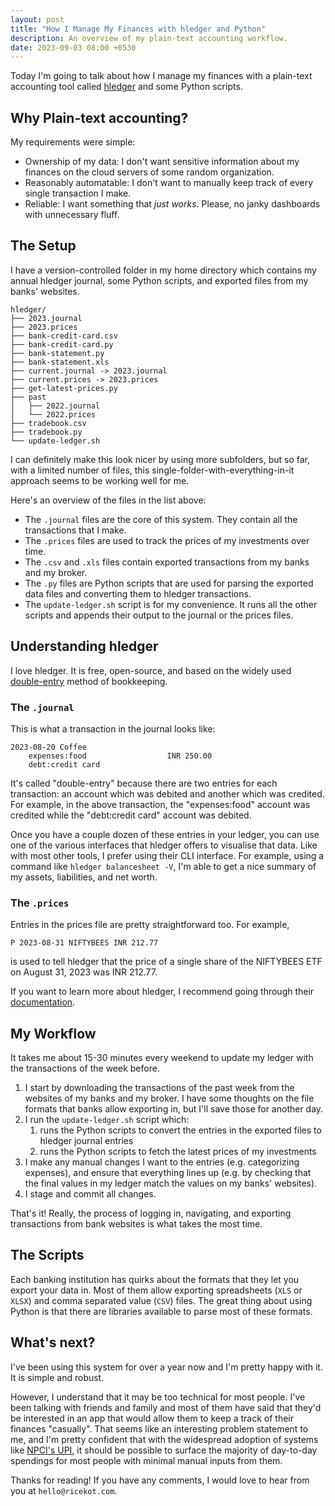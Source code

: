 ```yaml
---
layout: post
title: "How I Manage My Finances with hledger and Python"
description: An overview of my plain-text accounting workflow.
date: 2023-09-03 08:00 +0530
---
```


Today I'm going to talk about how I manage my finances with a plain-text accounting tool called [hledger](https://hledger.org/) and some Python scripts.

## Why Plain-text accounting?
My requirements were simple:
- Ownership of my data: I don't want sensitive information about my finances on the cloud servers of some random organization.
- Reasonably automatable: I don't want to manually keep track of every single transaction I make.
- Reliable: I want something that *just works*. Please, no janky dashboards with unnecessary fluff.

## The Setup
I have a version-controlled folder in my home directory which contains my annual hledger journal, some Python scripts, and exported files from my banks' websites.

```
hledger/
├── 2023.journal
├── 2023.prices
├── bank-credit-card.csv
├── bank-credit-card.py
├── bank-statement.py
├── bank-statement.xls
├── current.journal -> 2023.journal
├── current.prices -> 2023.prices
├── get-latest-prices.py
├── past
│   ├── 2022.journal
│   └── 2022.prices
├── tradebook.csv
├── tradebook.py
└── update-ledger.sh
```

I can definitely make this look nicer by using more subfolders, but so far, with a limited number of files, this single-folder-with-everything-in-it approach seems to be working well for me.

Here's an overview of the files in the list above:
- The `.journal` files are the core of this system. They contain all the transactions that I make.
- The `.prices` files are used to track the prices of my investments over time.
- The `.csv` and `.xls` files contain exported transactions from my banks and my broker.
- The `.py` files are Python scripts that are used for parsing the exported data files and converting them to hledger transactions.
- The `update-ledger.sh` script is for my convenience. It runs all the other scripts and appends their output to the journal or the prices files.

## Understanding hledger
I love hledger. It is free, open-source, and based on the widely used [double-entry](https://en.wikipedia.org/wiki/Double-entry_bookkeeping) method of bookkeeping.

### The `.journal`
This is what a transaction in the journal looks like:

```
2023-08-20 Coffee
    expenses:food                  INR 250.00
    debt:credit card
```

It's called "double-entry" because there are two entries for each transaction: an account which was debited and another which was credited. For example, in the above transaction, the "expenses:food" account was credited while the "debt:credit card" account was debited.

Once you have a couple dozen of these entries in your ledger, you can use one of the various interfaces that hledger offers to visualise that data. Like with most other tools, I prefer using their CLI interface. For example, using a command like `hledger balancesheet -V`, I'm able to get a nice summary of my assets, liabilities, and net worth.

### The `.prices`
Entries in the prices file are pretty straightforward too.
For example,

```
P 2023-08-31 NIFTYBEES INR 212.77
```

is used to tell hledger that the price of a single share of the NIFTYBEES ETF on August 31, 2023 was INR 212.77.

If you want to learn more about hledger, I recommend going through their [documentation](https://hledger.org/start.html).

## My Workflow
It takes me about 15-30 minutes every weekend to update my ledger with the transactions of the week before.

1. I start by downloading the transactions of the past week from the websites of my banks and my broker.
   I have some thoughts on the file formats that banks allow exporting in, but I'll save those for another day.
2. I run the `update-ledger.sh` script which:
   1. runs the Python scripts to convert the entries in the exported files to hledger journal entries
   2. runs the Python scripts to fetch the latest prices of my investments
3. I make any manual changes I want to the entries (e.g. categorizing expenses), and ensure that everything lines up (e.g. by checking that the final values in my ledger match the values on my banks' websites).
4. I stage and commit all changes.

That's it! Really, the process of logging in, navigating, and exporting transactions from bank websites is what takes the most time.

## The Scripts
Each banking institution has quirks about the formats that they let you export your data in.
Most of them allow exporting spreadsheets (`XLS` or `XLSX`) and comma separated value (`CSV`) files.
The great thing about using Python is that there are libraries available to parse most of these formats.

## What's next?
I've been using this system for over a year now and I'm pretty happy with it. It is simple and robust.

However, I understand that it may be too technical for most people. I've been talking with friends and family and most of them have said that they'd be interested in an app that would allow them to keep a track of their finances "casually". That seems like an interesting problem statement to me, and I'm pretty confident that with the widespread adoption of systems like [NPCI's UPI](https://en.wikipedia.org/wiki/Unified_Payments_Interface), it should be possible to surface the majority of day-to-day spendings for most people with minimal manual inputs from them.

Thanks for reading! If you have any comments, I would love to hear from you at `hello@ricekot.com`.
